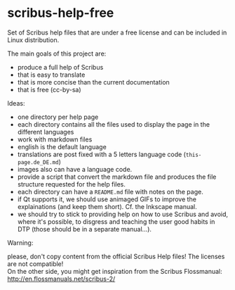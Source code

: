 # scribus-help-free

Set of Scribus help files that are under a free license and can be included in Linux distribution.

The main goals of this project are:

- produce a full help of Scribus
- that is easy to translate
- that is more concise than the current documentation
- that is free (cc-by-sa)

Ideas:

- one directory per help page
- each directory contains all the files used to display the page in the different languages
- work with markdown files
- english is the default language
- translations are post fixed with a 5 letters language code (`this-page.de_DE.md`)
- images also can have a language code.
- provide a script that convert the markdown file and produces the file structure requested for the help files.
- each directory can have a `README.md` file with notes on the page.
- if Qt supports it, we should use animaged GIFs to improve the explainations (and keep them short). Cf. the Inkscape manual.
- we should try to stick to providing help on how to use Scribus and avoid, where it's possible, to disgress and teaching the user good habits in DTP (those should be in a separate manual...).

Warning:

please, don't copy content from the official Scribus Help files! The licenses are not compatible!  
On the other side, you might get inspiration from the Scribus Flossmanual: <http://en.flossmanuals.net/scribus-2/>

